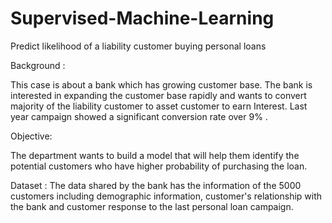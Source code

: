 # Supervised-Machine-Learning
Predict likelihood of a liability customer buying personal loans

Background :

This case is about a bank which has growing customer base. The bank is interested in expanding the customer base rapidly
and wants to convert majority of the liability customer to asset customer to earn Interest.
Last year campaign showed a significant conversion rate over 9% .

Objective:

The department wants to build a model that will help them identify the potential customers who have higher probability of purchasing the loan.

Dataset :
The data shared by the bank has the information of the 5000 customers including demographic information, 
customer's relationship with the bank and customer response to the last personal loan campaign.
